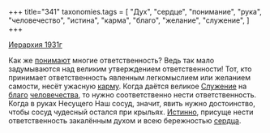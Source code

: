 +++
title="341"
taxonomies.tags = [
 "Дух",
 "сердце",
 "понимание",
 "рука",
 "человечество",
 "истина",
 "карма",
 "благо",
 "желание",
 "служение",
]
+++

[Иерархия 1931г](/agni/1931)

Как же [понимают](/tags/понимание) многие ответственность? Ведь так мало задумываются над великим утверждением ответственности! Тот, кто принимает ответственность явленным легкомыслием или желанием самости, несёт ужасную [карму](/tags/карма). Когда даётся великое [Служение](/tags/служение) на [благо](/tags/благо) [человечества](/tags/человечество), то нужно соответственно нести ответственность. Когда в руках Несущего Наш сосуд, значит, явить нужно достоинство, чтобы сосуд чудесный остался при крыльях. [Истинно](/tags/истина), присуще нести ответственность закалённым духом и всею бережностью [сердца](/tags/сердце).   

